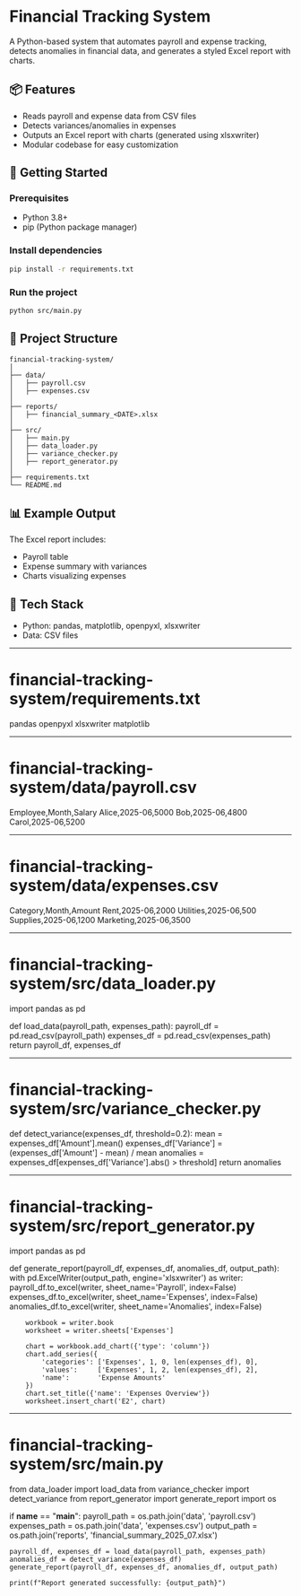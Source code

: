 # Financial Tracking System

A Python-based system that automates payroll and expense tracking, detects anomalies in financial data, and generates a styled Excel report with charts.

## 📦 Features
- Reads payroll and expense data from CSV files
- Detects variances/anomalies in expenses
- Outputs an Excel report with charts (generated using xlsxwriter)
- Modular codebase for easy customization

## 🚀 Getting Started

### Prerequisites
- Python 3.8+
- pip (Python package manager)

### Install dependencies
```bash
pip install -r requirements.txt
```

### Run the project
```bash
python src/main.py
```

## 📂 Project Structure
```
financial-tracking-system/
│
├── data/
│   ├── payroll.csv
│   ├── expenses.csv
│
├── reports/
│   ├── financial_summary_<DATE>.xlsx
│
├── src/
│   ├── main.py
│   ├── data_loader.py
│   ├── variance_checker.py
│   ├── report_generator.py
│
├── requirements.txt
└── README.md
```

## 📊 Example Output
The Excel report includes:
- Payroll table
- Expense summary with variances
- Charts visualizing expenses

## 🔧 Tech Stack
- Python: pandas, matplotlib, openpyxl, xlsxwriter
- Data: CSV files

---

# financial-tracking-system/requirements.txt
pandas
openpyxl
xlsxwriter
matplotlib

---

# financial-tracking-system/data/payroll.csv
Employee,Month,Salary
Alice,2025-06,5000
Bob,2025-06,4800
Carol,2025-06,5200

---

# financial-tracking-system/data/expenses.csv
Category,Month,Amount
Rent,2025-06,2000
Utilities,2025-06,500
Supplies,2025-06,1200
Marketing,2025-06,3500

---

# financial-tracking-system/src/data_loader.py
import pandas as pd

def load_data(payroll_path, expenses_path):
    payroll_df = pd.read_csv(payroll_path)
    expenses_df = pd.read_csv(expenses_path)
    return payroll_df, expenses_df

---

# financial-tracking-system/src/variance_checker.py
def detect_variance(expenses_df, threshold=0.2):
    mean = expenses_df['Amount'].mean()
    expenses_df['Variance'] = (expenses_df['Amount'] - mean) / mean
    anomalies = expenses_df[expenses_df['Variance'].abs() > threshold]
    return anomalies

---

# financial-tracking-system/src/report_generator.py
import pandas as pd

def generate_report(payroll_df, expenses_df, anomalies_df, output_path):
    with pd.ExcelWriter(output_path, engine='xlsxwriter') as writer:
        payroll_df.to_excel(writer, sheet_name='Payroll', index=False)
        expenses_df.to_excel(writer, sheet_name='Expenses', index=False)
        anomalies_df.to_excel(writer, sheet_name='Anomalies', index=False)

        workbook = writer.book
        worksheet = writer.sheets['Expenses']

        chart = workbook.add_chart({'type': 'column'})
        chart.add_series({
            'categories': ['Expenses', 1, 0, len(expenses_df), 0],
            'values':     ['Expenses', 1, 2, len(expenses_df), 2],
            'name':       'Expense Amounts'
        })
        chart.set_title({'name': 'Expenses Overview'})
        worksheet.insert_chart('E2', chart)

---

# financial-tracking-system/src/main.py
from data_loader import load_data
from variance_checker import detect_variance
from report_generator import generate_report
import os

if __name__ == "__main__":
    payroll_path = os.path.join('data', 'payroll.csv')
    expenses_path = os.path.join('data', 'expenses.csv')
    output_path = os.path.join('reports', 'financial_summary_2025_07.xlsx')

    payroll_df, expenses_df = load_data(payroll_path, expenses_path)
    anomalies_df = detect_variance(expenses_df)
    generate_report(payroll_df, expenses_df, anomalies_df, output_path)

    print(f"Report generated successfully: {output_path}")
